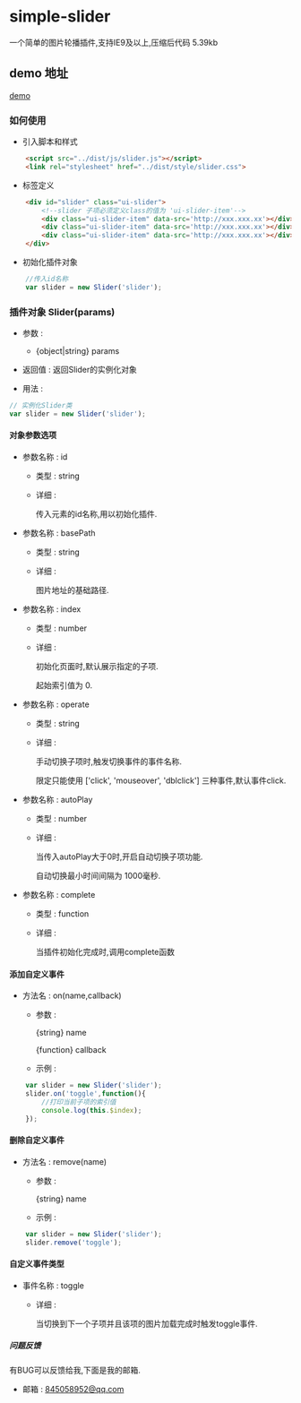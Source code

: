 # simple-slider

一个简单的图片轮播插件,支持IE9及以上,压缩后代码 5.39kb

## demo 地址

[demo](https://linnanli.github.io/simple-slider/index.html)

### 如何使用

 * 引入脚本和样式

``` html
    <script src="../dist/js/slider.js"></script>
    <link rel="stylesheet" href="../dist/style/slider.css">
```

* 标签定义

``` html
    <div id="slider" class="ui-slider">
        <!--slider 子项必须定义class的值为 'ui-slider-item'-->
        <div class="ui-slider-item" data-src='http://xxx.xxx.xx'></div>
        <div class="ui-slider-item" data-src='http://xxx.xxx.xx'></div>
        <div class="ui-slider-item" data-src='http://xxx.xxx.xx'></div>
    </div>
```

* 初始化插件对象

```javascript
    //传入id名称
    var slider = new Slider('slider');
```

### 插件对象 Slider(params)

* 参数 :

    *  {object|string} params

* 返回值 : 返回Slider的实例化对象

* 用法 :

```javascript
// 实例化Slider类
var slider = new Slider('slider');

```

#### 对象参数选项

* 参数名称 : id
    
    * 类型 : string

    * 详细 :

      传入元素的id名称,用以初始化插件.

* 参数名称 : basePath
    
    * 类型 : string

    * 详细 :

      图片地址的基础路径.

* 参数名称 : index
    
    * 类型 : number

    * 详细 :

      初始化页面时,默认展示指定的子项.

      起始索引值为 0.

* 参数名称 : operate
    
    * 类型 : string

    * 详细 :

      手动切换子项时,触发切换事件的事件名称.
      
      限定只能使用  ['click', 'mouseover', 'dblclick'] 三种事件,默认事件click.

* 参数名称 : autoPlay
    
    * 类型 : number

    * 详细 :
      
      当传入autoPlay大于0时,开启自动切换子项功能.

      自动切换最小时间间隔为 1000毫秒.

* 参数名称 : complete
    
    * 类型 : function

    * 详细 :
      
      当插件初始化完成时,调用complete函数


#### 添加自定义事件

* 方法名 : on(name,callback)

    * 参数 : 
      
      {string} name

      {function} callback 

    * 示例 :
      
```javascript
    var slider = new Slider('slider');
    slider.on('toggle',function(){
        //打印当前子项的索引值
        console.log(this.$index);
    });
```

#### 删除自定义事件

* 方法名 : remove(name)

    * 参数 : 
      
      {string} name

    * 示例 :
      
```javascript
    var slider = new Slider('slider');
    slider.remove('toggle');
```

#### 自定义事件类型

* 事件名称 : toggle

    * 详细 :
      
      当切换到下一个子项并且该项的图片加载完成时触发toggle事件.


##### 问题反馈

有BUG可以反馈给我,下面是我的邮箱.

* 邮箱 : 845058952@qq.com
    




      


